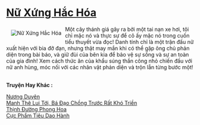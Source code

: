 <a href="https://truyentiki.com/nu-xung-hac-hoa.30436/" title="Nữ Xứng Hắc Hóa"><h1>Nữ Xứng Hắc Hóa</h1></a><div style="display:table"><img align="right" style="float: left; padding: 10px;" src="https://truyentiki.com/a/img/str/src/30436.jpg" alt="Nữ Xứng Hắc Hóa">Một cây thánh giá gây ra bởi một tai nạn xe hơi, tôi chỉ mặc nó và thực sự để cô ấy mặc nó trong cuốn tiểu thuyết vừa đọc! Danh tính chỉ là một trận đấu nữ xuất hiện với bia đỡ đạn, nhưng thật may mắn khi có thể gặp ông chủ phản diện trong bài báo, và giữ đùi của bên kia để bảo vệ sự sống và sự an toàn của gia đình! Xem cách thức ăn của khẩu súng thần công nhỏ chiến đấu với nữ anh hùng, móc nối với các nhân vật phản diện và trộn lẫn từng bước một!</div><p><br><b>Truyện Hay Khác :</b></p><a href="https://truyentiki.com/nuong-duyen.30435/" alt="Nương Duyên">Nương Duyên</a><br/><a href="https://github.com/nownovels/top500/tree/master/truyenhay/33909/" alt="Manh Thê Lui Tới, Bá Đạo Chồng Trước Rất Khó Triền">Manh Thê Lui Tới, Bá Đạo Chồng Trước Rất Khó Triền</a><br/><a href="https://github.com/nownovels/top500/tree/master/truyenhay/33532/" alt="Thịnh Đường Phong Hoa">Thịnh Đường Phong Hoa</a><br/><a href="https://github.com/nownovels/truyenhay/tree/master/truyenhay/30540/README.md" alt="Cực Phẩm Tiêu Dao Hành">Cực Phẩm Tiêu Dao Hành</a><br/>